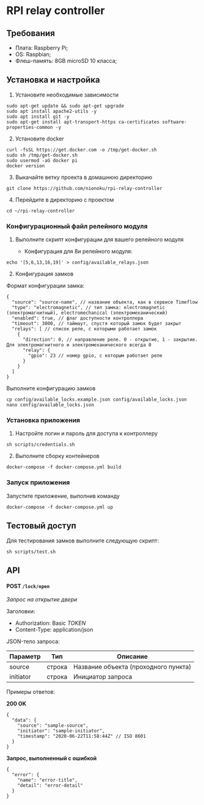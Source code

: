 # RPI relay controller

## Требования

* Плата: Raspberry Pi;
* OS: Raspbian;
* Флеш-память: 8GB microSD 10 класса;

## Установка и настройка

1. Установите необходимые зависимости

```{sh}
sudo apt-get update && sudo apt-get upgrade
sudo apt install apache2-utils -y
sudo apt install git -y
sudo apt-get install apt-transport-https ca-certificates software-properties-common -y
```

2. Установите docker

```{sh}
curl -fsSL https://get.docker.com -o /tmp/get-docker.sh
sudo sh /tmp/get-docker.sh
sudo usermod -aG docker pi
docker version
```

3. Выкачайте ветку проекта в домашнюю директорию

```{sh}
git clone https://github.com/nionoku/rpi-relay-controller
```

4. Перейдите в директорию с проектом

```{sh}
cd ~/rpi-relay-controller
```

### Конфигурационный файл релейного модуля

1. Выполните скрипт конфигурации для вашего релейного модуля

   * Конфигурация для 8и релейного модуля:

<!-- Добавить пропущенные gpio -->
```{sh}
echo '[5,6,13,16,19]' > config/available_relays.json
```

   <!-- * Конфигурация для 3х релейного модуля:

```{sh}
echo '[]' > config/available_relays.json
```

   * Конфигурация для 4х релейного модуля:

```{sh}
echo '[]' > config/available_relays.json
``` -->

2. Конфигурация замков

Формат конфигурации замка:

<!-- или electric (электромоторный, недоступен) -->
<!-- Для электромоторного - одно реле на открытие, второе - на закрытие -->
```{json}
{
  "source": "source-name", // название объекта, как в сервисе Timeflow
  "type": "electromagnetic", // тип замка: electromagnetic (электромагнитный), electromechanical (электромеханический)
  "enabled": true, // флаг доступности контроллера
  "timeout": 3000, // таймаут, спустя который замок будет закрыт
  "relays": [ // список реле, с которыми работает замок
    {
      "direction": 0, // направление реле. 0 - открытие, 1 - закрытие. Для электромагнитного и электромеханического всегда 0
      "relay": {
        "gpio": 23 // номер gpio, с которым работает реле
      }
    }
  ]
}
```

Выполните конфигурацию замков

```{sh}
cp config/available_locks.example.json config/available_locks.json
nano config/available_locks.json
```

### Установка приложения

1. Настройте логин и пароль для доступа к контроллеру

```{sh}
sh scripts/credentials.sh
```

2. Выполните сборку контейнеров

```{sh}
docker-compose -f docker-compose.yml build
```

### Запуск приложения

Запустите приложение, выполнив команду

```{sh}
docker-compose -f docker-compose.yml up
```

## Тестовый доступ

Для тестирования замков выполните следующую скрипт:

```{sh}
sh scripts/test.sh
```

<!-- ## Пользовательский интерфейс -->

## API

#### POST `/lock/open`

*Запрос на открытие двери*

Заголовки:

* Authorization: Basic *TOKEN*
* Content-Type: application/json

JSON-тело запроса:

| Параметр  | Тип    | Описание                             |
|-----------|:------:|--------------------------------------|
| source    | строка | Название объекта (проходного пункта) |
| initiator | строка | Инициатор запроса                    |

Примеры ответов:

**200 OK**
```{json}
{
  "data": {
    "source": "sample-source",
    "initiator": "sample-initiator",
    "timestamp": "2020-06-22T11:58:44Z" // ISO 8601
  }
}
```


**Запрос, выполненный с ошибкой**
```{json}
{
  "error": {
    "name": "error-title",
    "detail": "error-detail"
  }
}
```
